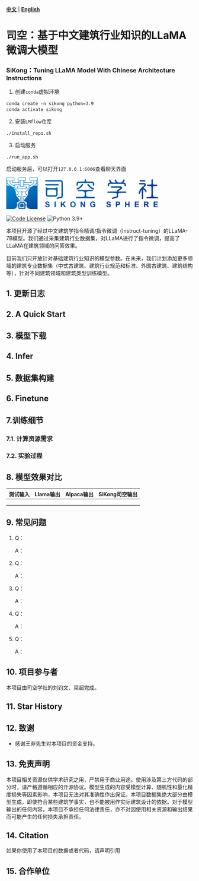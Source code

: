 [**中文**](./README.md) | [**English**](./README_en.md)

# 司空：基于中文建筑行业知识的LLaMA微调大模型

### SiKong：Tuning LLaMA Model With Chinese Architecture Instructions



1.  创建`conda`虚拟环境
```shell
conda create -n sikong python=3.9
conda activate sikong
```
2.  安装`LMflow`仓库
```shell
./install_repo.sh
```
3.  启动服务
```shell
./run_app.sh
```
启动服务后，可以打开`127.0.0.1:6006`查看聊天界面

<img src="assets/SikongSphere-Logo.png" alt="SikongSphere" style="zoom:40%;" />



[![Code License](https://img.shields.io/badge/Code%20License-Apache_2.0-green.svg)](https://github.com/SCIR-HI/Huatuo-Llama-Med-Chinese/blob/main/LICENSE) ![Python 3.9+](https://img.shields.io/badge/python-3.9+-blue.svg)

本项目开源了经过中文建筑学指令精调/指令微调（Instruct-tuning）的LLaMA-7B模型。我们通过采集建筑行业数据集，对LLaMA进行了指令微调，提高了LLaMA在建筑领域的问答效果。

目前我们只开放针对基础建筑行业知识的模型参数。在未来，我们计划添加更多领域的建筑专业数据集（中式古建筑、建筑行业规范和标准、外国古建筑、建筑结构等），针对不同建筑领域和建筑类型训练模型。

## 1. 更新日志



## 2. A Quick Start



## 3. 模型下载



## 4. Infer



## 5. 数据集构建



## 6. Finetune



## 7.训练细节



### 7.1. 计算资源需求



### 7.2. 实验过程



## 8. 模型效果对比

| 测试输入 | Llama输出 | Alpaca输出 | SiKong司空输出 |
| :------- | :-------- | :--------- | :------------- |
|          |           |            |                |
|          |           |            |                |
|          |           |            |                |



## 9. 常见问题

1. Q：

   A：

2. Q：

   A：

3. Q：

   A：

4. Q：

   A：

5. Q：

   A：

## 10. 项目参与者

本项目由司空学社的刘钧文、梁超完成。

## 11. Star History



## 12. 致谢

- 感谢王非先生对本项目的资金支持。

## 13. 免责声明

本项目相关资源仅供学术研究之用，严禁用于商业用途。使用涉及第三方代码的部分时，请严格遵循相应的开源协议。模型生成的内容受模型计算、随机性和量化精度损失等因素影响，本项目无法对其准确性作出保证。本项目数据集绝大部分由模型生成，即使符合某些建筑学事实，也不能被用作实际建筑设计的依据。对于模型输出的任何内容，本项目不承担任何法律责任，亦不对因使用相关资源和输出结果而可能产生的任何损失承担责任。

## 14. Citation

如果你使用了本项目的数据或者代码，请声明引用



## 15. 合作单位




